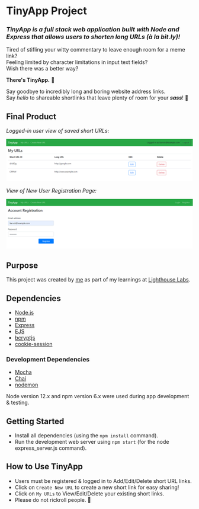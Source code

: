 # TinyApp Project

### *TinyApp is a full stack web application built with Node and Express that allows users to shorten long URLs (à la bit.ly)!*

Tired of stifling your witty commentary to leave enough room for a meme link?  
Feeling limited by character limitations in input text fields?  
Wish there was a better way?  

**There's TinyApp.** 🎉

Say goodbye to incredibly long and boring website address links.  
Say *hello* to shareable shortlinks that leave plenty of room for your **_sass_**! 🤩  

## Final Product

*Logged-in user view of saved short URLs:*

!["Screenshot of URLs page"](/docs/urls-page.png)

*View of New User Registration Page:*

!["Screenshot of New User Registration page"](/docs/register-page.png)

## Purpose

This project was created by [me](https://github.com/karvok) as part of my learnings at [Lighthouse Labs](https://www.lighthouselabs.ca/en/web-development-flex-program).

## Dependencies

- [Node.js](https://nodejs.org)
- [npm](https://www.npmjs.com)
- [Express](https://expressjs.com)
- [EJS](https://ejs.co)
- [bcryptjs](https://www.npmjs.com/package/bcryptjs)
- [cookie-session](https://github.com/expressjs/cookie-session)

### Development Dependencies

- [Mocha](https://mochajs.org)
- [Chai](https://www.chaijs.com)
- [nodemon](https://nodemon.io)

Node version 12.x and npm version 6.x were used during app development & testing.

## Getting Started

- Install all dependencies (using the `npm install` command).
- Run the development web server using `npm start` (for the node express_server.js command).

## How to Use TinyApp

- Users must be registered & logged in to Add/Edit/Delete short URL links.
- Click on `Create New URL` to create a new short link for easy sharing!
- Click on `My URLs` to View/Edit/Delete your existing short links.
- Please do not rickroll people. 🙂